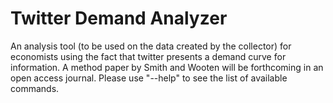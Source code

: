Twitter Demand Analyzer
=====================

An analysis tool (to be used on the data created by the collector) for economists using the fact that twitter presents a demand curve for information.  A method paper by Smith and Wooten will be forthcoming in an open access journal.  Please use "--help" to see the list of available commands.
